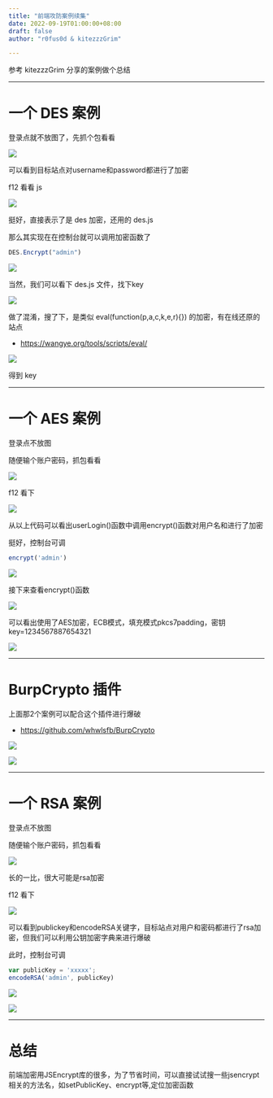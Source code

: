 ```yaml
---
title: "前端攻防案例续集"
date: 2022-09-19T01:00:00+08:00
draft: false
author: "r0fus0d & kitezzzGrim"

---
```


参考 kitezzzGrim 分享的案例做个总结

<!--more-->

---

# 一个 DES 案例

登录点就不放图了，先抓个包看看

![](../../img/js-case2/1.png)

可以看到目标站点对username和password都进行了加密

f12 看看 js

![](../../img/js-case2/2.png)

挺好，直接表示了是 des 加密，还用的 des.js

那么其实现在在控制台就可以调用加密函数了
```js
DES.Encrypt("admin")
```

![](../../img/js-case2/3.png)

当然，我们可以看下 des.js 文件，找下key

![](../../img/js-case2/4.png)

做了混淆，搜了下，是类似 eval(function(p,a,c,k,e,r){}) 的加密，有在线还原的站点
- https://wangye.org/tools/scripts/eval/

![](../../img/js-case2/5.png)

得到 key

---

# 一个 AES 案例

登录点不放图

随便输个账户密码，抓包看看

![](../../img/js-case2/6.png)

f12 看下

![](../../img/js-case2/7.png)

从以上代码可以看出userLogin()函数中调用encrypt()函数对用户名和进行了加密

挺好，控制台可调
```js
encrypt('admin')
```

![](../../img/js-case2/8.png)

接下来查看encrypt()函数

![](../../img/js-case2/9.png)

可以看出使用了AES加密，ECB模式，填充模式pkcs7padding，密钥key=1234567887654321

![](../../img/js-case2/10.png)

---

# BurpCrypto 插件

上面那2个案例可以配合这个插件进行爆破

- https://github.com/whwlsfb/BurpCrypto

![](../../img/js-case2/11.png)

![](../../img/js-case2/12.png)

---

# 一个 RSA 案例

登录点不放图

随便输个账户密码，抓包看看

![](../../img/js-case2/13.png)

长的一比，很大可能是rsa加密

f12 看下

![](../../img/js-case2/14.png)

可以看到publickey和encodeRSA关键字，目标站点对用户和密码都进行了rsa加密，但我们可以利用公钥加密字典来进行爆破

此时，控制台可调
```js
var publicKey = 'xxxxx';
encodeRSA('admin', publicKey)
```

![](../../img/js-case2/15.png)

![](../../img/js-case2/16.png)

---

# 总结

前端加密用JSEncrypt库的很多，为了节省时间，可以直接试试搜一些jsencrypt相关的方法名，如setPublicKey、encrypt等,定位加密函数
